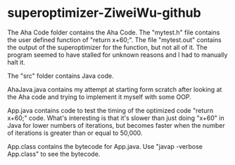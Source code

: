 ﻿# superoptimizer-ZiweiWu-github
The Aha Code folder contains the Aha Code. The "mytest.h" file contains the user defined function of "return x+60;". The file "mytest.out" contains the output of the superoptimizer for the function, but not all of it. The program seemed to have stalled for unknown reasons and I had to manually halt it. 

The "src" folder contains Java code.

AhaJava.java contains my attempt at starting form scratch after looking at the Aha code and trying to implement it myself with some OOP.

App.java contains code to test the timing of the optimized code "return x+60;" code. What's interesting is that it's slower than just doing "x+60" in Java for lower numbers of iterations, but becomes faster when the number of iterations is greater than or equal to 50,000.

App.class contains the bytecode for App.java. Use "javap -verbose App.class" to see the bytecode.
